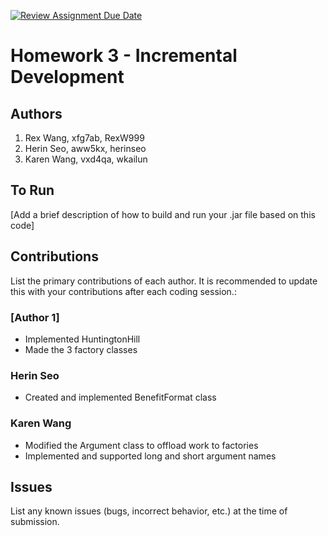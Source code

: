 [![Review Assignment Due Date](https://classroom.github.com/assets/deadline-readme-button-24ddc0f5d75046c5622901739e7c5dd533143b0c8e959d652212380cedb1ea36.svg)](https://classroom.github.com/a/ma-cxrlC)
# Homework 3 - Incremental Development

## Authors
1) Rex Wang, xfg7ab, RexW999
2) Herin Seo, aww5kx, herinseo
3) Karen Wang, vxd4qa, wkailun

## To Run

[Add a brief description of how to build and run your .jar file based on this code]

## Contributions

List the primary contributions of each author. It is recommended to update this with your contributions after each coding session.:

### [Author 1]

* Implemented HuntingtonHill
* Made the 3 factory classes

### Herin Seo

* Created and implemented BenefitFormat class

### Karen Wang

* Modified the Argument class to offload work to factories 
* Implemented and supported long and short argument names 

## Issues

List any known issues (bugs, incorrect behavior, etc.) at the time of submission.